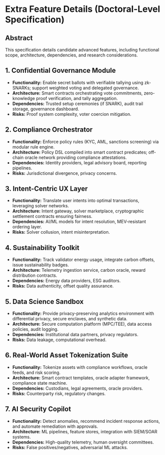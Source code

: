 # Extra Feature Details (Doctoral-Level Specification)

## Abstract
This specification details candidate advanced features, including functional scope, architecture, dependencies, and research considerations.

## 1. Confidential Governance Module
- **Functionality:** Enable secret ballots with verifiable tallying using zk-SNARKs; support weighted voting and delegated governance.
- **Architecture:** Smart contracts orchestrating vote commitments, zero-knowledge proof verification, and tally aggregation.
- **Dependencies:** Trusted setup ceremonies (if SNARK), audit trail storage, governance dashboard.
- **Risks:** Proof system complexity, voter coercion mitigation.

## 2. Compliance Orchestrator
- **Functionality:** Enforce policy rules (KYC, AML, sanctions screening) via modular rule engine.
- **Architecture:** Policy DSL compiled into smart contract predicates; off-chain oracle network providing compliance attestations.
- **Dependencies:** Identity providers, legal advisory board, reporting pipelines.
- **Risks:** Jurisdictional divergence, privacy concerns.

## 3. Intent-Centric UX Layer
- **Functionality:** Translate user intents into optimal transactions, leveraging solver networks.
- **Architecture:** Intent gateway, solver marketplace, cryptographic settlement contracts ensuring fairness.
- **Dependencies:** AI/ML models for intent resolution, MEV-resistant ordering layer.
- **Risks:** Solver collusion, intent misinterpretation.

## 4. Sustainability Toolkit
- **Functionality:** Track validator energy usage, integrate carbon offsets, issue sustainability badges.
- **Architecture:** Telemetry ingestion service, carbon oracle, reward distribution contracts.
- **Dependencies:** Energy data providers, ESG auditors.
- **Risks:** Data authenticity, offset quality assurance.

## 5. Data Science Sandbox
- **Functionality:** Provide privacy-preserving analytics environment with differential privacy, secure enclaves, and synthetic data.
- **Architecture:** Secure computation platform (MPC/TEE), data access policies, audit logging.
- **Dependencies:** Institutional data partners, privacy regulators.
- **Risks:** Data leakage, computational overhead.

## 6. Real-World Asset Tokenization Suite
- **Functionality:** Tokenize assets with compliance workflows, oracle feeds, and risk scoring.
- **Architecture:** Smart contract templates, oracle adapter framework, compliance state machine.
- **Dependencies:** Custodians, legal agreements, oracle providers.
- **Risks:** Counterparty risk, regulatory changes.

## 7. AI Security Copilot
- **Functionality:** Detect anomalies, recommend incident response actions, and automate remediation with approvals.
- **Architecture:** ML pipelines, feature stores, integration with SIEM/SOAR systems.
- **Dependencies:** High-quality telemetry, human oversight committees.
- **Risks:** False positives/negatives, adversarial ML attacks.
